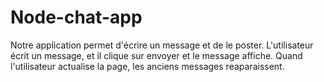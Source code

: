 # Node-chat-app
Notre application permet d'écrire un message et de le poster. L'utilisateur écrit un message, et il clique sur envoyer et le message affiche. Quand l'utilisateur actualise la page, les anciens messages reaparaissent.

